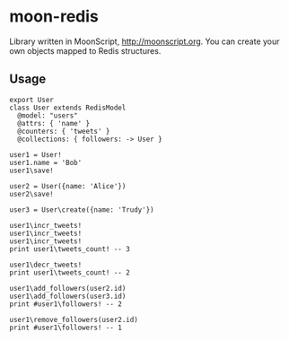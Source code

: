 # moon-redis

Library written in MoonScript, <http://moonscript.org>. You can create your own objects mapped to Redis structures.

## Usage

```moonscript
export User
class User extends RedisModel
  @model: "users"
  @attrs: { 'name' }
  @counters: { 'tweets' }
  @collections: { followers: -> User }

user1 = User!
user1.name = 'Bob'
user1\save!

user2 = User({name: 'Alice'})
user2\save!

user3 = User\create({name: 'Trudy'})

user1\incr_tweets!
user1\incr_tweets!
user1\incr_tweets!
print user1\tweets_count! -- 3

user1\decr_tweets!
print user1\tweets_count! -- 2

user1\add_followers(user2.id)
user1\add_followers(user3.id)
print #user1\followers! -- 2

user1\remove_followers(user2.id)
print #user1\followers! -- 1
```
